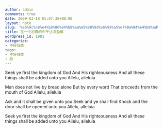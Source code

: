 ```yaml
---
author: admin
comments: true
date: 2009-03-18 05:07:38+00:00
layout: note
slug: '%e5%9c%a8%e4%b8%80%e4%b8%aa%e5%88%9d%e6%98%a5%e7%9a%84%e4%b8%ad%e5%8d%88%e8%ae%a9%e6%b3%aa%e7%9b%88%e7%9c%b6'
title: 在一个初春的中午让泪盈眶
wordpress_id: 1981
categories:
- 不好归类
tags:
- 不好归类
- 歌
---
```




Seek ye first the kingdom of God
And His righteousness
And all these things shall be added unto you
Allelu, alleluia

Man does not live by bread alone
But by every word
That proceeds from the mouth of God
Allelu, alleluia

Ask and it shall be given unto you
Seek and ye shall find
Knock and the door shall be opened unto you
Allelu, alleluia

Seek ye first the kingdom of God
And His righteousness
And all these things shall be added unto you
Allelu, alleluia
